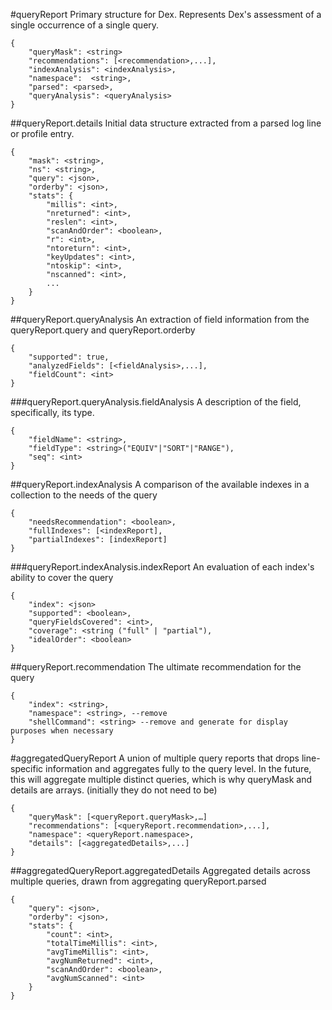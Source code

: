 #queryReport
Primary structure for Dex. Represents Dex's assessment of a single occurrence of a single query.


```
{
    "queryMask": <string>
    "recommendations": [<recommendation>,...],
    "indexAnalysis": <indexAnalysis>,
    "namespace":  <string>,
    "parsed": <parsed>,
    "queryAnalysis": <queryAnalysis>
}
```

##queryReport.details
Initial data structure extracted from a parsed log line or profile entry.

```
{
    "mask": <string>,
    "ns": <string>,
    "query": <json>,
    "orderby": <json>,
    "stats": {
        "millis": <int>,
        "nreturned": <int>,
        "reslen": <int>,
        "scanAndOrder": <boolean>,
        "r": <int>,
        "ntoreturn": <int>,
        "keyUpdates": <int>,
        "ntoskip": <int>,
        "nscanned": <int>,
        ...
    }
}
```

##queryReport.queryAnalysis
An extraction of field information from the queryReport.query and queryReport.orderby

```
{
    "supported": true,
    "analyzedFields": [<fieldAnalysis>,...],
    "fieldCount": <int>
}
```

###queryReport.queryAnalysis.fieldAnalysis
A description of the field, specifically, its type.

```
{
    "fieldName": <string>,
    "fieldType": <string>("EQUIV"|"SORT"|"RANGE"),
    "seq": <int>
}
```

##queryReport.indexAnalysis
A comparison of the available indexes in a collection to the needs of the query

```
{
    "needsRecommendation": <boolean>,
    "fullIndexes": [<indexReport],
    "partialIndexes": [indexReport]
}
```

###queryReport.indexAnalysis.indexReport
An evaluation of each index's ability to cover the query

```
{
    "index": <json> 
    "supported": <boolean>, 
    "queryFieldsCovered": <int>, 
    "coverage": <string ("full" | "partial"), 
    "idealOrder": <boolean>
}
```

##queryReport.recommendation
The ultimate recommendation for the query

```
{
    "index": <string>,
    "namespace": <string>, --remove
    "shellCommand": <string> --remove and generate for display purposes when necessary
}
```

#aggregatedQueryReport
A union of multiple query reports that drops line-specific information and aggregates fully to the query level. In the future, this will aggregate multiple distinct queries, which is why queryMask and details are arrays. (initially they do not need to be)

```
{
    "queryMask": [<queryReport.queryMask>,…]
    "recommendations": [<queryReport.recommendation>,...],
    "namespace": <queryReport.namespace>,
    "details": [<aggregatedDetails>,...]
}
```

##aggregatedQueryReport.aggregatedDetails
Aggregated details across multiple queries, drawn from aggregating queryReport.parsed

```
{
    "query": <json>,
    "orderby": <json>,
    "stats": {
    	"count": <int>,
    	"totalTimeMillis": <int>,
        "avgTimeMillis": <int>,
        "avgNumReturned": <int>,
        "scanAndOrder": <boolean>,
        "avgNumScanned": <int>
    }
}
```